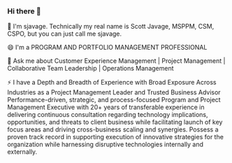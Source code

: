 ### Hi there 👋

🤔 I'm sjavage. Technically my real name is Scott Javage, MSPPM, CSM, CSPO, but you can just call me sjavage.

😄 I'm a PROGRAM AND PORTFOLIO MANAGEMENT PROFESSIONAL

💬 Ask me about Customer Experience Management | Project Management | Collaborative Team Leadership | Operations Management

⚡ I have a Depth and Breadth of Experience with Broad Exposure Across Industries as a Project Management Leader and Trusted Business Advisor
Performance-driven, strategic, and process-focused Program and Project Management Executive with 20+ years of transferable experience in delivering continuous consultation regarding technology implications, opportunities, and threats to client business while facilitating launch of key focus areas and driving cross-business scaling and synergies. Possess a proven track record in supporting execution of innovative strategies for the organization while harnessing disruptive technologies internally and externally.


<!--
**sjavage/sjavage** is a ✨ _special_ ✨ repository because its `README.md` (this file) appears on your GitHub profile.

Here are some ideas to get you started:

- 🔭 I’m currently working on ...
- 🌱 I’m currently learning ...
- 👯 I’m looking to collaborate on ...I 
- 🤔 I’m looking for help with ...
- 💬 Ask me about ...
- 📫 How to reach me: ...
- 😄 Pronouns: ...
- ⚡ Fun fact: ...
-->
